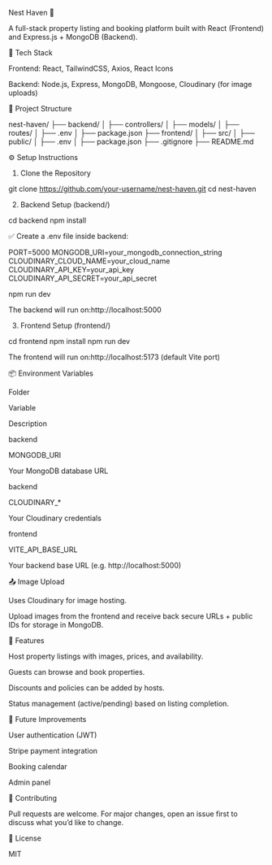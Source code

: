 Nest Haven 🏡

A full-stack property listing and booking platform built with React (Frontend) and Express.js + MongoDB (Backend).

🚀 Tech Stack

Frontend: React, TailwindCSS, Axios, React Icons

Backend: Node.js, Express, MongoDB, Mongoose, Cloudinary (for image uploads)


📁 Project Structure

nest-haven/
├── backend/
│   ├── controllers/
│   ├── models/
│   ├── routes/
│   ├── .env
│   ├── package.json
├── frontend/
│   ├── src/
│   ├── public/
│   ├── .env
│   ├── package.json
├── .gitignore
├── README.md

⚙️ Setup Instructions

1. Clone the Repository

git clone https://github.com/your-username/nest-haven.git
cd nest-haven

2. Backend Setup (backend/)

cd backend
npm install

✅ Create a .env file inside backend:

PORT=5000
MONGODB_URI=your_mongodb_connection_string
CLOUDINARY_CLOUD_NAME=your_cloud_name
CLOUDINARY_API_KEY=your_api_key
CLOUDINARY_API_SECRET=your_api_secret

npm run dev

The backend will run on:http://localhost:5000

3. Frontend Setup (frontend/)

cd frontend
npm install
npm run dev

The frontend will run on:http://localhost:5173 (default Vite port)

📦 Environment Variables

Folder

Variable

Description

backend

MONGODB_URI

Your MongoDB database URL

backend

CLOUDINARY_*

Your Cloudinary credentials

frontend

VITE_API_BASE_URL

Your backend base URL (e.g. http://localhost:5000)

📤 Image Upload

Uses Cloudinary for image hosting.

Upload images from the frontend and receive back secure URLs + public IDs for storage in MongoDB.

📌 Features

Host property listings with images, prices, and availability.

Guests can browse and book properties.

Discounts and policies can be added by hosts.

Status management (active/pending) based on listing completion.

🔗 Future Improvements

User authentication (JWT)

Stripe payment integration

Booking calendar

Admin panel

🤝 Contributing

Pull requests are welcome. For major changes, open an issue first to discuss what you’d like to change.

📄 License

MIT

